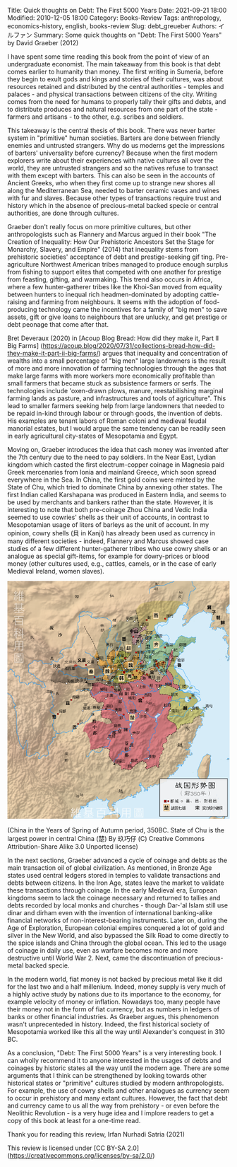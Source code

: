 Title: Quick thoughts on Debt: The First 5000 Years
Date: 2021-09-21 18:00
Modified: 2010-12-05 18:00
Category: Books-Review
Tags: anthropology, economics-history, english, books-review
Slug: debt_greueber
Authors:  イルファン
Summary: Some quick thoughts on "Debt: The First 5000 Years" by David Graeber (2012)

I have spent some time reading this book from the point of view of an undergraduate economist. The main takeaway from this book is that debt comes earlier to humanity than money. The first writing in Sumeria, before they begin to exult gods and kings and stories of their cultures, was about resources retained and distributed by the central authorities - temples and palaces - and physical transactions between citizens of the city. Writing comes from the need for humans to properly tally their gifts and debts, and to distribute produces and natural resources from one part of the state - farmers and artisans - to the other, e.g. scribes and soldiers. 

This takeaway is the central thesis of this book. There was never barter system in "primitive" human societies. Barters are done between friendly enemies and untrusted strangers. Why do us moderns get the impressions of barters' universality before currency? Because when the first modern explorers write about their experiences with native cultures all over the world, they are untrusted strangers and so the natives refuse to transact with them except with barters. This can also be seen in the accounts of Ancient Greeks, who when they first come up to strange new shores all along the Mediterranean Sea, needed to barter ceramic vases and wines with fur and slaves. Because other types of transactions require trust and history which in the absence of precious-metal backed specie or central authorities, are done through cultures.

Graeber don't really focus on more primitive cultures, but other anthropologists such as Flannery and Marcus argued in their book "The Creation of Inequality: How Our Prehistoric Ancestors Set the Stage for Monarchy, Slavery, and Empire" (2014) that inequality stems from prehistoric societies' acceptance of debt and prestige-seeking gif	ting. Pre-agriculture Northwest American tribes managed to produce enough surplus from fishing to support elites that competed with one another for prestige from feasting, gifting, and warmaking. This trend also occurs in Africa, where a few hunter-gatherer tribes like the Khoi-San moved from equality between hunters to inequal rich headmen-dominated by adopting cattle-raising and farming from neighbours. It seems with the adoption of food-producing technology came the incentives for a family of "big men" to save assets, gift or give loans to neighbours that are unlucky, and get prestige or debt peonage that come after that. 

Bret Deveraux (2020) in [Acoup Blog Bread: How did they make it, Part II Big Farms] (https://acoup.blog/2020/07/31/collections-bread-how-did-they-make-it-part-ii-big-farms/) argues that inequality and concentration of wealths into a small percentage of "big men" large landowners is the result of more and more innovation of farming technologies through the ages that make large farms with more workers more economically profitable than small farmers that became stuck as subsistence farmers or serfs. The technologies include 'oxen-drawn plows, manure, reestabilishing marginal farming lands as pasture, and infrastructures and tools of agriculture". This lead to smaller farmers seeking help from large landowners that needed to be repaid in-kind through labour or through goods, the invention of debts. His examples are tenant labors of Roman coloni and medieval feudal manorial estates, but I would argue the same tendency can be readily seen in early agricultural city-states of Mesopotamia and Egypt. 

Moving on, Graeber introduces the idea that cash money was invented after the 7th century due to the need to pay soldiers. In the Near East, Lydian kingdom which casted the first electrum-copper coinage in Magnesia paid Greek mercenaries from Ionia and mainland Greece, which soon spread everywhere in the Sea. In China, the first gold coins were minted by the State of Chu, which tried to dominate China by annexing other states. The first Indian called Karshapana was produced in Eastern India, and seems to be used by merchants and bankers rather than the state. However, it is interesting to note that both pre-coinage Zhou China and Vedic India seemed to use cowries' shells as their unit of accounts, in contrast to Mesopotamian usage of liters of barleys as the unit of account. In my opinion, cowry shells (貝 in Kanji) has already been used as currency in many different societies - indeed, Flannery and Marcus showed case studies of a few different hunter-gatherer tribes who use cowry shells or an analogue as special gift-items, for example for dowry-prices or blood money (other cultures used, e.g., cattles, camels, or in the case of early Medieval Ireland, women slaves).

![State of Chu](images/debt_grueber.png)

(China in the Years of Spring of Autumn period, 350BC. State of Chu is the largest power in central China (楚) By 玖巧仔 (C) Creative Commons Attribution-Share Alike 3.0 Unported license)

In the next sections, Graeber advanced a cycle of coinage and debts as the main transaction oil of global civilization. As mentioned, in Bronze Age states used central ledgers stored in temples to validate transactions and debts between citizens. In the Iron Age, states leave the market to validate these transactions through coinage. In the early Medieval era, European kingdoms seem to lack the coinage necessary and returned to tallies and debts recorded by local monks and churches - though Dar-'al Islam still use dinar and dirham even with the invention of international banking-alike financial networks of non-interest-bearing instruments. Later on, during the Age of Exploration, European colonial empires conquered a lot of gold and silver in the New World, and also bypassed the Silk Road to come directly to the spice islands and China through the global ocean. This led to the usage of coinage in daily use, even as warfare becomes more and more destructive until World War 2. Next, came the discontinuation of precious-metal backed specie.

In the modern world, fiat money is not backed by precious metal like it did for the last two and a half millenium. Indeed, money supply is very much of a highly active study by nations due to its importance to the economy, for example velocity of money or inflation. Nowadays too, many people have their money not in the form of fiat currency, but as numbers in ledgers of banks or other financial industries. As Graeber argues, this phenomenon wasn't unprecenteded in history. Indeed, the first historical society of Mesopotamia worked like this all the way until Alexander's conquest in 310 BC. 

As a conclusion, "Debt: The First 5000 Years" is a very interesting book. I can wholly recommend it to anyone interested in the usages of debts and coinages by historic states all the way until the modern age. There are some arguments that I think can be strengthened by looking towards other historical states or "primitive" cultures studied by modern anthropologists. For example, the use of cowry shells and other analogues as currency seem to occur in prehistory and many extant cultures. However, the fact that debt and currency came to us all the way from prehistory - or even before the Neolithic Revolution - is a very huge idea and I implore readers to get a copy of this book at least for a one-time read.

Thank you for reading this review,
Irfan Nurhadi Satria (2021)

This review is licensed under [CC BY-SA 2.0] (https://creativecommons.org/licenses/by-sa/2.0/)
